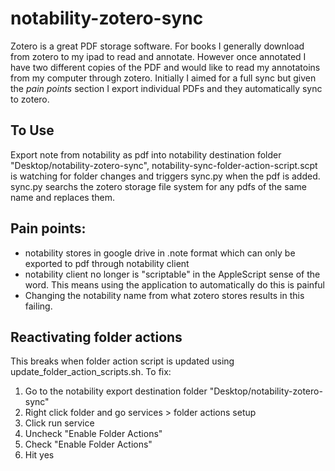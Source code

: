 # notability-zotero-sync
Zotero is a great PDF storage software. For books I generally download from zotero to my ipad to read and annotate. However once annotated I have two different copies of the PDF and would like to read my annotatoins from my computer through zotero. Initially I aimed for a full sync but given the *pain points* section I export individual PDFs and they automatically sync to zotero.

## To Use
Export note from notability as pdf into notability destination folder "Desktop/notability-zotero-sync", notability-sync-folder-action-script.scpt is watching for folder changes
and triggers sync.py when the pdf is added. sync.py searchs the zotero storage file system for any pdfs of the same name and replaces them. 


## Pain points:
- notability stores in google drive in .note format which can only be exported to pdf
through notability client
- notability client no longer is "scriptable" in the AppleScript sense of the word.
This means using the application to automatically do this is painful
- Changing the notability name from what zotero stores results in this failing.



## Reactivating folder actions

This breaks when folder action script is updated using update_folder_action_scripts.sh.
To fix:

1. Go to the notability export destination folder "Desktop/notability-zotero-sync"
2. Right click folder and go services > folder actions setup
3. Click run service
4. Uncheck "Enable Folder Actions"
5. Check "Enable Folder Actions"
6. Hit yes 